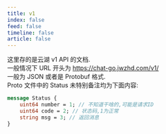 ```yaml
---
title: v1
index: false
feed: false
timeline: false
article: false
---
```


这里存的是云湖 v1 API 的文档.  
一般情况下 URL 开头为 https://chat-go.jwzhd.com/v1/  
一般为 JSON 或者是 Protobuf 格式.  
Proto 文件中的 Status 未特别备注均为下面内容:  
```proto
message Status {
    uint64 number = 1; // 不知道干啥的,可能是请求ID
    uint64 code = 2; // 状态码,1为正常
    string msg = 3; // 返回消息
}
```